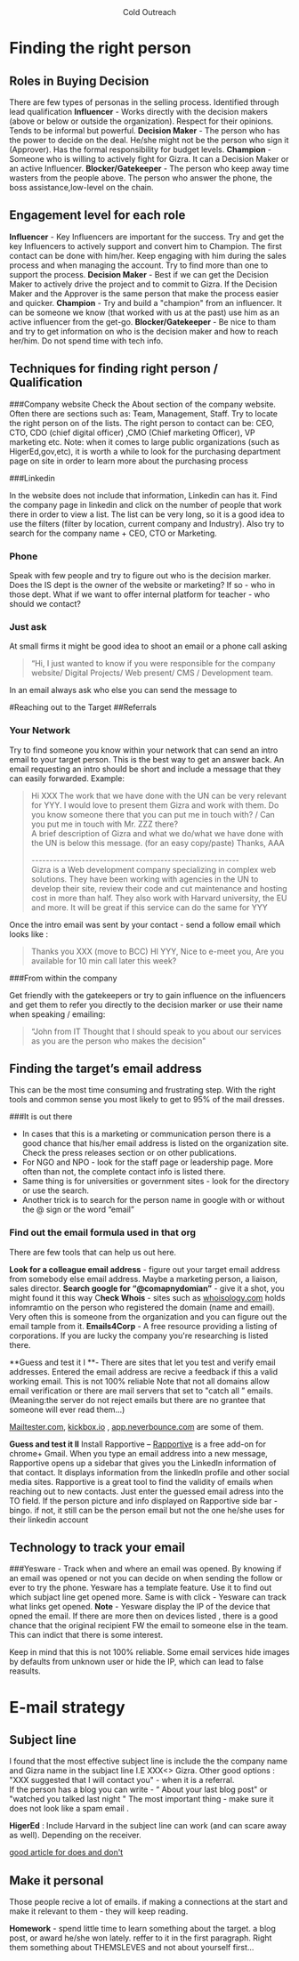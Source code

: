 
<center>
Cold Outreach

</center>

# Finding the right person 


## Roles in Buying Decision 

There are few types of personas in the selling process. Identified  through lead qualification
**Influencer** - Works directly with the decision makers (above or below or outside the organization). Respect for their opinions. Tends to be informal but powerful. 
**Decision Maker** - The person who has the power to decide on the deal. He/she might not be the person who sign it (Approver). Has the formal responsibility for budget levels.
**Champion** - Someone who is willing to actively fight for Gizra. It can a Decision Maker or  an active Influencer. 
**Blocker/Gatekeeper** - The person who keep away time wasters from the people above. The person who answer the phone, the boss assistance,low-level on the chain. 



## Engagement level for each role 
**Influencer** - Key Influencers are  important for the success. Try and get the key Influencers to actively support and convert him to Champion. The first contact can be done with him/her. Keep engaging with him during the sales process and when managing the account.  Try to find more than one to support the process. 
**Decision Maker** - Best if we can  get the Decision Maker to actively drive the project and to commit to Gizra. If the Decision Maker and the Approver is the same person that make the process easier and quicker. 
**Champion** - Try and build a "champion" from an influencer.  It can be someone we know (that worked with us at the past) use him as an active influencer  from the get-go.
**Blocker/Gatekeeper** - Be nice to tham and try to get information on who is the decision maker and how to reach her/him. Do not spend time with tech info. 


## Techniques for finding right person / Qualification 


###Company website
Check the About section of the company website. Often there are sections such as: Team, Management, Staff. Try to locate the right person on of the lists. 
The right person to contact can be: CEO, CTO, CDO (chief digital officer) ,CMO (Chief marketing Officer), VP marketing etc. 
Note: when it comes to large public organizations (such as HigerEd,gov,etc), it is worth a while to look for the purchasing department page on site in order  to learn more about the purchasing process 

 ###Linkedin
 
In the website does not include that information, Linkedin can has it. Find the company page in linkedin and click on the number of people that work there in order to view a list. The list can be very long, so it is a good idea to use the filters (filter by location, current company and Industry). Also try to search for the company name + CEO, CTO or Marketing. 


### Phone

Speak with few people and try to figure out who is the decision marker. Does the IS dept is the owner of the website or marketing? If so - who in those dept. What if we want to offer internal platform for teacher - who should we contact? 


### Just ask 	 	 	 					
At small firms it might be good idea to shoot an email or a phone call asking 
> “Hi, I just wanted to know if you were responsible for the company website/ Digital Projects/ Web present/ CMS / Development team.

In an email always ask who else you can send the message to 


#Reaching out to the Target 
##Referrals 

### Your Network

Try to find someone you know within your network that can send an intro email to your target person. This is the best way to get an answer back. 
An email requesting an intro should be short and include a message that they can easily forwarded. Example: 


> Hi XXX 
The work that we have done with the UN can be very relevant for YYY. I would love to present them Gizra and work with them.  Do you know someone there that you can put me in touch with? / Can you put me in touch with Mr. ZZZ there? 				
A brief description of Gizra and what we do/what we have done with the UN  is below this message. (for an easy copy/paste) 
Thanks, AAA <p>----------------------------------------------------------<br>
Gizra  is a Web development company specializing in complex web solutions. They have been working with agencies in the UN to develop their site, review their code and cut maintenance and hosting cost in more than half. They also work with Harvard university, the EU and more. It will be great if this service can do the same for YYY

	 


Once the intro email was sent by your contact - send a follow email which looks like : 


> Thanks you XXX (move to BCC)
HI YYY, Nice to e-meet you, Are you available for 10 min call later this week?  	 	 

###From within the company

Get friendly with the gatekeepers or try to gain influence on the  influencers and get them to refer you directly to the decision marker or use their name when speaking / emailing: 


> “John from IT Thought that I should speak to you about our services as you are the person who makes the decision" 


## Finding the target’s email address

This can be the most time consuming and frustrating step. With the right tools and common sense you most likely to get to 95% of the mail dresses. 

###It is out there
* In cases that this is a marketing or communication person there is a good chance that his/her email address is listed on the organization site. Check the press releases section or on other publications.
* For NGO and NPO - look for the staff page or leadership page.  More often than not, the complete contact info is listed there. 
* Same thing is for universities or government sites - look for the directory or use the search.
* Another trick is to search for the person name in google with or without the @ sign or the word “email” 


### Find out the email formula used in that org   

There are few tools that can help us out here. 

**Look for a colleague email address** - figure out your target email address  from somebody else email address. Maybe a marketing person, a liaison, sales director. 
**Search google for “@comapnydomian”** - give it a shot, you might found it this way
C**heck Whois** - sites such as [whoisology.com](whoisology.com) holds infomramtio on the person who registered the domain (name and email). Very often this is someone from the organization and you can figure out the email tample from it. 
**Emails4Corp**	- A free resource providing a listing of corporations. If you are lucky the company you're researching is listed there.
  

**Guess and test it I **- There are sites that let you test and verify email addresses. Entered the email address are recive a feedback if this a valid working email. This is not 100% reliable  Note that not all domains allow email verification or there are mail servers that set to "catch all ” emails.
(Meaning:the server do not reject emails but there are no grantee that someone will ever read them...) 
  
[Mailtester.com](Mailtester.com), [kickbox.io](kickbox.io) , [app.neverbounce.com](app.neverbounce.com) are some of them.

**Guess and test it II**
 Install Rapportive – [Rapportive](https://rapportive.com/) is a free add-on for chrome+ Gmail. When you type an email address into a new message, Rapportive opens up a sidebar that gives you the LinkedIn information of that contact. It displays information from the linkedIn profile and other social media sites.
Rapportive is a great tool to find the validity of emails when reaching out to new contacts. Just enter the guessed email adress into the TO field. If the person picture and info displayed on Rapportive side bar - bingo. if not, it still can be the person email but not the one he/she uses for their linkedin account 



## Technology to track your email
###Yesware - Track when and where an email was opened. 
By knowing if an email was opened or not you can decide on when sending the follow or ever to try the phone.
Yesware has a template feature. Use it to find out which subjact line get opened more. Same is with click - Yesware can track what links get opened. 
**Note** -  Yesware display the IP of the device that opned the email. If there are more then on devices listed , there is a good chance that the original recipient FW the email to someone else in the team. This can indict that there is some interest. 

Keep in mind that this is not 100% reliable. Some email services hide images by defaults from unknown user or hide the IP, which can lead to false  reasults. 



# E-mail strategy

## Subject line

I found that the most effective subject line is include the  the company name and Gizra name in the subjact line I.E XXX<> Gizra. 
Other good options : "XXX suggested that I will contact you" - when it is a referral.  
If the person has a blog you can write - “ About your last blog post" or "watched you talked last night " 
The most important thing - make sure it does not look like a spam email . 

**HigerEd** : Include Harvard in the subject line can work (and can scare away as well). Depending on the receiver. 


[good article for does and don't](http://www.yesware.com/blog/email-subject-line-analysis/)  

## Make it personal

Those people recive a lot of emails. if making a connections at the start and make it relevant to them - they will keep reading.

**Homework** - spend little time to learn something about the target. a blog post, or award he/she won lately. reffer to it in the first paragraph. Right them something about THEMSLEVES and not about yourself first...   











